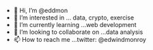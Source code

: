 - 👋 Hi, I’m @eddmon
- 👀 I’m interested in ... data, crypto, exercise
- 🌱 I’m currently learning ...web development
- 💞️ I’m looking to collaborate on ...data analysis
- 📫 How to reach me ...twitter: @edwindmonroy

<!---
eddmon/eddmon is a ✨ special ✨ repository because its `README.md` (this file) appears on your GitHub profile.
You can click the Preview link to take a look at your changes.
--->
